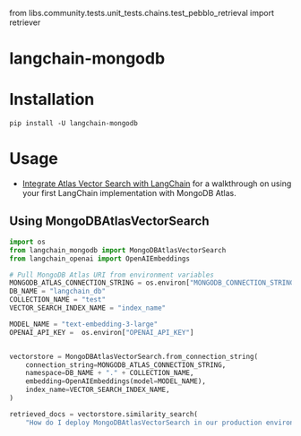 from libs.community.tests.unit_tests.chains.test_pebblo_retrieval import retriever

# langchain-mongodb

# Installation
```
pip install -U langchain-mongodb
```

# Usage
- [Integrate Atlas Vector Search with LangChain](https://www.mongodb.com/docs/atlas/atlas-vector-search/ai-integrations/langchain/#get-started-with-the-langchain-integration) for a walkthrough on using your first LangChain implementation with MongoDB Atlas.

## Using MongoDBAtlasVectorSearch
```python
import os
from langchain_mongodb import MongoDBAtlasVectorSearch
from langchain_openai import OpenAIEmbeddings

# Pull MongoDB Atlas URI from environment variables
MONGODB_ATLAS_CONNECTION_STRING = os.environ["MONGODB_CONNECTION_STRING"]
DB_NAME = "langchain_db"
COLLECTION_NAME = "test"
VECTOR_SEARCH_INDEX_NAME = "index_name"

MODEL_NAME = "text-embedding-3-large"
OPENAI_API_KEY =  os.environ["OPENAI_API_KEY"]


vectorstore = MongoDBAtlasVectorSearch.from_connection_string(
    connection_string=MONGODB_ATLAS_CONNECTION_STRING,
    namespace=DB_NAME + "." + COLLECTION_NAME,
    embedding=OpenAIEmbeddings(model=MODEL_NAME),
    index_name=VECTOR_SEARCH_INDEX_NAME,
)

retrieved_docs = vectorstore.similarity_search(
    "How do I deploy MongoDBAtlasVectorSearch in our production environment?")
```

